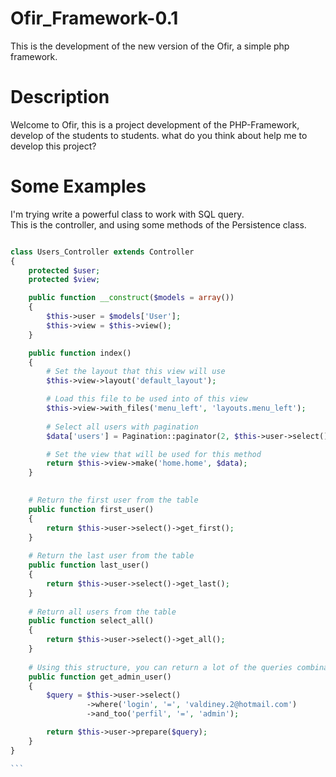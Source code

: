 # Ofir_Framework-0.1
This is the development of the new version of the Ofir, a simple php framework.

# Description
Welcome to Ofir, this is a project development of the PHP-Framework, develop of the students to students. what do you think about help me to develop this project?

# Some Examples


I'm trying write a powerful class to work with SQL query. <br>
This is the controller, and  using some methods of the Persistence class.

````php

class Users_Controller extends Controller
{
    protected $user;
    protected $view;

    public function __construct($models = array())
    {
    	$this->user = $models['User'];
        $this->view = $this->view();
    }

    public function index()
    {
        # Set the layout that this view will use
        $this->view->layout('default_layout');

        # Load this file to be used into of this view
        $this->view->with_files('menu_left', 'layouts.menu_left');
        
        # Select all users with pagination
        $data['users'] = Pagination::paginator(2, $this->user->select()->get_all());

        # Set the view that will be used for this method
        return $this->view->make('home.home', $data);
    }

    
    # Return the first user from the table
    public function first_user()
    {
    	return $this->user->select()->get_first();
    }
    
    # Return the last user from the table
    public function last_user()
    {
    	return $this->user->select()->get_last();
    }
    
    # Return all users from the table
    public function select_all()
    {
    	return $this->user->select()->get_all();
    }
    
    # Using this structure, you can return a lot of the queries combination
    public function get_admin_user()
    {
    	$query = $this->user->select()
    	         ->where('login', '=', 'valdiney.2@hotmail.com')
    	         ->and_too('perfil', '=', 'admin');

    	return $this->user->prepare($query);
    }
}

```

